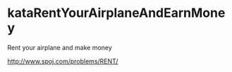kataRentYourAirplaneAndEarnMoney
================================

Rent your airplane and make money

http://www.spoj.com/problems/RENT/
